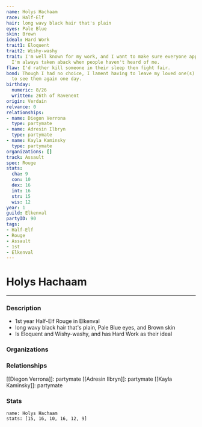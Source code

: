 ```yaml
---
name: Holys Hachaam
race: Half-Elf
hair: long wavy black hair that's plain
eyes: Pale Blue
skin: Brown
ideal: Hard Work
trait1: Eloquent
trait2: Wishy-washy
trait: I'm well known for my work, and I want to make sure everyone appreciates it.
  I'm always taken aback when people haven't heard of me.
flaw: I'd rather kill someone in their sleep then fight fair.
bond: Though I had no choice, I lament having to leave my loved one(s) behind. I hope
  to see them again one day.
birthday:
  numeric: 8/26
  written: 26th of Ravenent
origin: Verdain
relvance: 0
relationships:
- name: Diegon Verrona
  type: partymate
- name: Adresin Ilbryn
  type: partymate
- name: Kayla Kaminsky
  type: partymate
organizations: []
track: Assault
spec: Rouge
stats:
  cha: 9
  con: 10
  dex: 16
  int: 16
  str: 15
  wis: 12
year: 1
guild: Elkenval
partyID: 90
tags:
- Half-Elf
- Rouge
- Assault
- 1st
- Elkenval
---
```

# Holys Hachaam
---
### Description
- 1st year Half-Elf Rouge in Elkenval
- long wavy black hair that's plain, Pale Blue eyes, and Brown skin
- Is Eloquent and Wishy-washy, and has Hard Work as their ideal

### Organizations
### Relationships
[[Diegon Verrona]]: partymate
[[Adresin Ilbryn]]: partymate
[[Kayla Kaminsky]]: partymate
### Stats
```statblock
name: Holys Hachaam
stats: [15, 16, 10, 16, 12, 9]
```